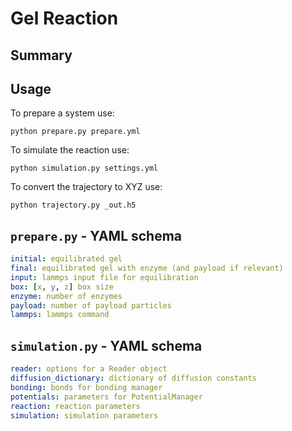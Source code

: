 # Gel Reaction

## Summary

## Usage

To prepare a system use:

```
python prepare.py prepare.yml
```

To simulate the reaction use:

```
python simulation.py settings.yml
```

To convert the trajectory to XYZ use:

```
python trajectory.py _out.h5
```

## `prepare.py` - YAML schema

```yaml
initial: equilibrated gel
final: equilibrated gel with enzyme (and payload if relevant)
input: lammps input file for equilibration
box: [x, y, z] box size
enzyme: number of enzymes
payload: number of payload particles
lammps: lammps command
```

## `simulation.py` - YAML schema

```yaml
reader: options for a Reader object
diffusion_dictionary: dictionary of diffusion constants
bonding: bonds for bonding manager
potentials: parameters for PotentialManager
reaction: reaction parameters
simulation: simulation parameters
```